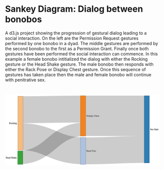 Sankey Diagram: Dialog between bonobos
=========

A d3.js project showing the progression of gestural dialog leading to a social interaction.  On the left are the Permission Request gestures performed by one bonobo in a dyad.  The middle gestures are performed by the second bonobo to the first as a Permission Grant.  Finally once both gestures have been performed the social interaction can commence.  In this example a female bonobo intitialized the dialog with either the Rocking gesture or the Head Shake gesture.  The male bonobo then responds with either the Rack Pose or Display Chest gesture.  Once this sequence of gestures has taken place then the male and female bonobo will continue with penitrative sex.

![Sankey Diagram](images/startsexSankey.jpg)
=======

